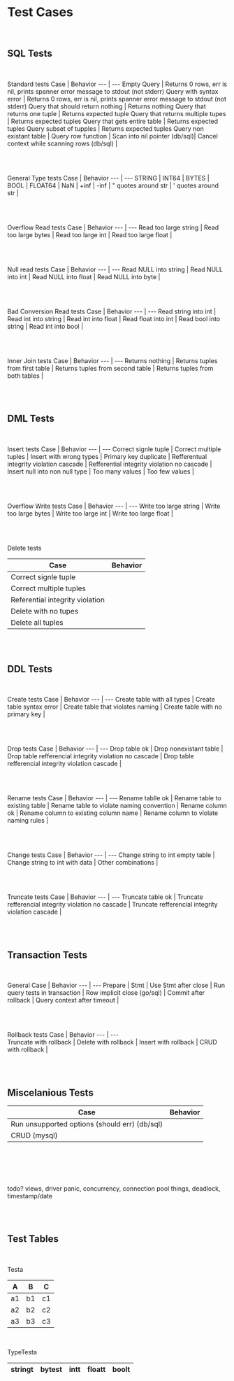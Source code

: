 
# Test Cases

<br>  

## SQL Tests

<br>

Standard tests 
Case | Behavior 
--- | --- 
Empty Query | Returns 0 rows, err is nil, prints spanner error message to stdout (not stderr)
Query with syntax error | Returns 0 rows, err is nil, prints spanner error message to stdout (not stderr)
Query that should return nothing | Returns nothing 
Query that returns one tuple | Returns expected tuple 
Query that returns multiple tupes | Returns expected tuples
Query that gets entire table | Returns expected tuples
Query subset of tupples | Returns expected tuples
Query non existant table | 
Query row function | 
Scan into nil pointer (db/sql)|
Cancel context while scanning rows (db/sql) | 

<br>
<br>

General Type tests 
Case | Behavior 
--- | --- 
STRING | 
INT64 |
BYTES |
BOOL |
FLOAT64 |
NaN |
+inf |
-inf |
" quotes around str |
' quotes around str |

<br>
<br>

Overflow Read tests
Case | Behavior 
--- | --- 
Read too large string | 
Read too large bytes | 
Read too large int |
Read too large float |


<br>
<br>

Null read tests
Case | Behavior 
--- | --- 
Read NULL into string | 
Read NULL into int |
Read NULL into float |
Read NULL into byte | 

<br>
<br>

Bad Conversion Read tests
Case | Behavior 
--- | --- 
Read string into int |
Read int into string |
Read int into float |
Read float into int |
Read bool into string |
Read int into bool |

<br>
<br>

Inner Join tests
Case | Behavior 
--- | --- 
Returns nothing | 
Returns tuples from first table |
Returns tuples from second table |
Returns tuples from both tables | 

<br>
<br>    

## DML Tests

<br>

Insert tests 
Case | Behavior
--- | --- 
Correct signle tuple | 
Correct multiple tuples |
Insert with wrong types |
Primary key duplicate | 
Refferentual integrity violation cascade |
Refferential integrity violation no cascade |
Insert null into non null type |
Too many values | 
Too few values |

<br>
<br>

Overflow Write tests
Case | Behavior 
--- | --- 
Write too large string |
Write too large bytes |
Write too large int |
Write too large float |

<br>
<br>

Delete tests

Case | Behavior
--- | --- 
Correct signle tuple | 
Correct multiple tuples |
Referential integrity violation |
Delete with no tupes |
Delete all tuples |


<br>
<br>

## DDL Tests 

<br>

Create tests 
Case | Behavior
--- | --- 
Create table with all types | 
Create table syntax error |
Create table that violates naming | 
Create table with no primary key | 

<br>
<br>

Drop tests 
Case | Behavior
--- | --- 
Drop table ok | 
Drop nonexistant table |
Drop table refferencial integrity violation no cascade |
Drop table refferencial integrity violation cascade |

<br>
<br>

Rename tests 
Case | Behavior
--- | --- 
Rename tablle ok |
Rename table to existing table |
Rename table to violate naming convention | 
Rename column ok | 
Rename column to existing column name |
Rename column to violate naming rules | 

<br>
<br>

Change tests
Case | Behavior
--- | --- 
Change string to int empty table |
Change string to int with data |
Other combinations | 

<br>
<br>

Truncate tests 
Case | Behavior
--- | --- 
Truncate table ok |
Truncate refferencial integrity violation no cascade |
Truncate refferencial integrity violation cascade |

<br>
<br>

## Transaction Tests

<br>

General 
Case | Behavior
--- | --- 
Prepare | 
Stmt | 
Use Stmt after close | 
Run query tests in transaction | 
Row implicit close (go/sql) | 
Commit after rollback | 
Query context after timeout |

<br>
<br> 

Rollback tests 
Case | Behavior
--- | ---  
Truncate with rollback | 
Delete with rollback |
Insert with rollback |
CRUD with rollback | 

<br>
<br>

## Miscelanious Tests

Case | Behavior
--- | --- 
Run unsupported options (should err) (db/sql) | 
CRUD (mysql) | 

<br>
<br>

<br>
<br>

todo? views, driver panic, concurrency, connection pool things, deadlock, timestamp/date

<br>
<br>

## Test Tables

<br>

Testa

A | B | C
--- | --- | ---
a1 |  b1 | c1
a2 |  b2 | c2
a3 |  b3 | c3

<br>

TypeTesta

stringt | bytest | intt | floatt | boolt
--- | --- | --- | --- | ---
